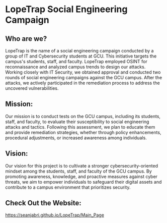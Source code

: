 # LopeTrap Social Engineering Campaign

## Who are we?

LopeTrap is the name of a social engineering campaign conducted by a group of IT and Cybersecurity students at GCU. This initiative targets the campus's students, staff, and faculty. LopeTrap employed OSINT for reconnaissance and analyzed campus trends to design our attacks. Working closely with IT Security, we obtained approval and conducted two rounds of social engineering campaigns against the GCU campus. After the attacks, we actively participated in the remediation process to address the uncovered vulnerabilities.

## Mission:
Our mission is to conduct tests on the GCU campus, including its students, staff, and faculty, to evaluate their susceptibility to social engineering attacks and tactics. Following this assessment, we plan to educate them and provide remediation strategies, whether through policy enhancements, procedural adjustments, or increased awareness among individuals.

## Vision:
Our vision for this project is to cultivate a stronger cybersecurity-oriented mindset among the students, staff, and faculty of the GCU campus. By promoting awareness, knowledge, and proactive measures against cyber threats, we aim to empower individuals to safeguard their digital assets and contribute to a campus environment that prioritizes security.

## Check Out the Website:
https://seanjabri.github.io/LopeTrap/Main_Page
